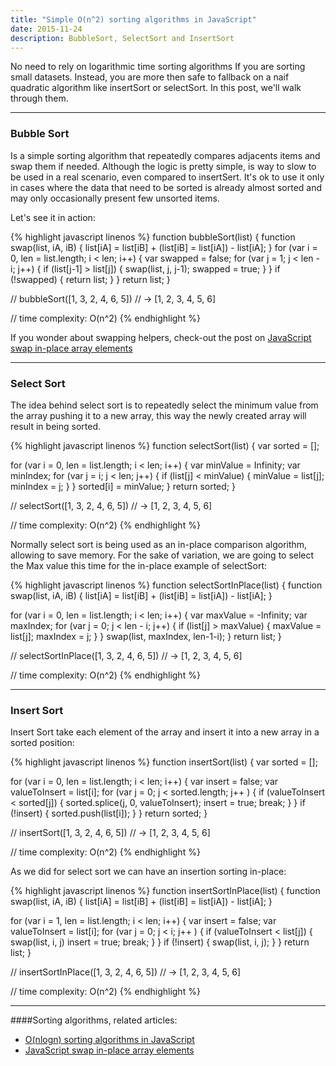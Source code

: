 ```yaml
---
title: "Simple O(n^2) sorting algorithms in JavaScript"
date: 2015-11-24
description: BubbleSort, SelectSort and InsertSort
---
```


No need to rely on logarithmic time sorting algorithms If you are sorting small datasets.
Instead, you are more then safe to fallback on a naif quadratic algorithm like insertSort or selectSort.
In this post, we'll walk through them.

***

### Bubble Sort

Is a simple sorting algorithm that repeatedly compares adjacents items and swap them if needed.
Although the logic is pretty simple, is way to slow to be used in a real scenario, even compared to insertSert.
It's ok to use it only in cases where the data that need to be sorted is already almost sorted and may only occasionally present few unsorted items.

Let's see it in action:

{% highlight javascript linenos %}
function bubbleSort(list) {
  function swap(list, iA, iB) {
    list[iA] = list[iB] + (list[iB] = list[iA]) - list[iA];
  }
  for (var i = 0, len = list.length; i < len; i++) {
    var swapped = false;
    for (var j = 1; j < len - i; j++) {
      if (list[j-1] > list[j]) {
        swap(list, j, j-1);
        swapped = true;
      }
    }
    if (!swapped) {
      return list;
    }
  }
  return list;
}

// bubbleSort([1, 3, 2, 4, 6, 5])
// -> [1, 2, 3, 4, 5, 6]

// time complexity: O(n^2)
{% endhighlight %}

If you wonder about swapping helpers, check-out the post on [JavaScript swap in-place array elements](http://nick.balestra.ch/2015/swapping-array-elements-in-place/)

***

### Select Sort

The idea behind select sort is to repeatedly select the minimum value from the array pushing it to a new array, this way the newly created array will result in being sorted. 

{% highlight javascript linenos %}
function selectSort(list) {
  var sorted = [];

  for (var i = 0, len = list.length; i < len; i++) {
    var minValue = Infinity;
    var minIndex;
    for (var j = i; j < len; j++) {
      if (list[j] < minValue) {
        minValue = list[j];
        minIndex = j;
      }
    }
    sorted[i] = minValue;
  }
  return sorted;
}

// selectSort([1, 3, 2, 4, 6, 5])
// -> [1, 2, 3, 4, 5, 6]

// time complexity: O(n^2)
{% endhighlight %}

Normally select sort is being used as an in-place comparison algorithm, allowing to save memory. For the sake of variation, we are going to select the Max value this time for the in-place example of selectSort:

{% highlight javascript linenos %}
function selectSortInPlace(list) {
  function swap(list, iA, iB) {
    list[iA] = list[iB] + (list[iB] = list[iA]) - list[iA];
  }

  for (var i = 0, len = list.length; i < len; i++) {
    var maxValue = -Infinity;
    var maxIndex;
    for (var j = 0; j < len - i; j++) {
      if (list[j] > maxValue) {
        maxValue = list[j];
        maxIndex = j;
      }
    }
    swap(list, maxIndex, len-1-i);
  }
  return list;
}

// selectSortInPlace([1, 3, 2, 4, 6, 5])
// -> [1, 2, 3, 4, 5, 6]

// time complexity: O(n^2)
{% endhighlight %}

***

### Insert Sort

Insert Sort take each element of the array and insert it into a new array in a sorted position:

{% highlight javascript linenos %}
function insertSort(list) {
  var sorted = [];

  for (var i = 0, len = list.length; i < len; i++) {
    var insert = false;
    var valueToInsert = list[i];
    for (var j = 0; j < sorted.length; j++ ) {
      if (valueToInsert < sorted[j]) {
        sorted.splice(j, 0, valueToInsert);
        insert = true;
        break;
      }
    } 
    if (!insert) {
      sorted.push(list[i]);
    }
  }
  return sorted;
}

// insertSort([1, 3, 2, 4, 6, 5])
// -> [1, 2, 3, 4, 5, 6]

// time complexity: O(n^2)
{% endhighlight %}

As we did for select sort we can have an insertion sorting in-place:

{% highlight javascript linenos %}
function insertSortInPlace(list) {
  function swap(list, iA, iB) {
    list[iA] = list[iB] + (list[iB] = list[iA]) - list[iA];
  }

  for (var i = 1, len = list.length; i < len; i++) {
    var insert = false;
    var valueToInsert = list[i];
    for (var j = 0; j < i; j++ ) {
      if (valueToInsert < list[j]) {
        swap(list, i, j)
        insert = true;
        break;
      }
    } 
    if (!insert) {
      swap(list, i, j);
    }
  }
  return list;
}

// insertSortInPlace([1, 3, 2, 4, 6, 5])
// -> [1, 2, 3, 4, 5, 6]

// time complexity: O(n^2)
{% endhighlight %}

***

####Sorting algorithms, related articles:

- [O(nlogn) sorting algorithms in JavaScript](http://nick.balestra.ch/2015/logarithmic-time-sorting-algorithms)
- [JavaScript swap in-place array elements](http://nick.balestra.ch/2015/swapping-array-elements-in-place/)
